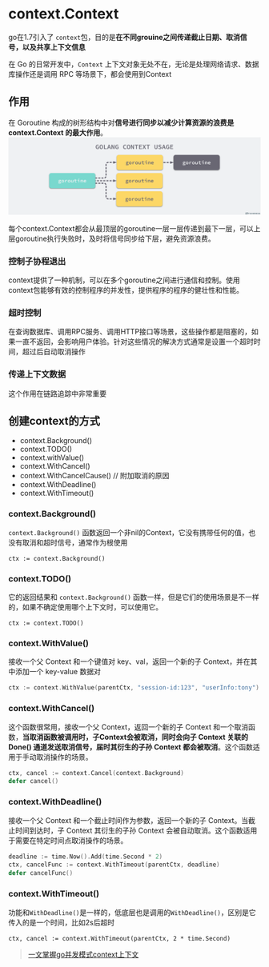 # context.Context

go在1.7引入了 `context`包，目的是**在不同grouine之间传递截止日期、取消信号，以及共享上下文信息**

在 Go 的日常开发中，`Context` 上下文对象无处不在，无论是处理网络请求、数据库操作还是调用 RPC 等场景下，都会使用到Context

## 作用
在 Goroutine 构成的树形结构中对**信号进行同步以减少计算资源的浪费是 context.Context 的最大作用**。
![](../assets/golang-context-usage.png)

每个context.Context都会从最顶层的goroutine一层一层传递到最下一层，可以上层goroutine执行失败时，及时将信号同步给下层，避免资源浪费。

### 控制子协程退出
context提供了一种机制，可以在多个goroutine之间进行通信和控制。使用context包能够有效的控制程序的并发性，提供程序的程序的健壮性和性能。



### 超时控制

在查询数据库、调用RPC服务、调用HTTP接口等场景，这些操作都是阻塞的，如果一直不返回，会影响用户体验。针对这些情况的解决方式通常是设置一个超时时间，超过后自动取消操作

### 传递上下文数据

这个作用在链路追踪中非常重要

## 创建context的方式
- context.Background()
- context.TODO()
- context.withValue()
- context.WithCancel()
- context.WithCancelCause() // 附加取消的原因
- context.WithDeadline()
- context.WithTimeout()

### context.Background()
`context.Background()` 函数返回一个非nil的Context，它没有携带任何的值，也没有取消和超时信号，通常作为根使用

```
ctx := context.Background()
```

### context.TODO()
它的返回结果和 `context.Background()` 函数一样，但是它们的使用场景是不一样的，如果不确定使用哪个上下文时，可以使用它。
```
ctx := context.TODO()
```

### context.WithValue()
接收一个父 Context 和一个键值对 key、val，返回一个新的子 Context，并在其中添加一个 key-value 数据对
```go
ctx := context.WithValue(parentCtx, "session-id:123", "userInfo:tony")
```

### context.WithCancel()
这个函数很常用，接收一个父 Context，返回一个新的子 Context 和一个取消函数，**当取消函数被调用时，子Context会被取消，同时会向子 Context 关联的 Done() 通道发送取消信号，届时其衍生的子孙 Context 都会被取消**。这个函数适用于手动取消操作的场景。

```go
ctx, cancel := context.Cancel(context.Background)
defer cancel()
```

### context.WithDeadline()
接收一个父 Context 和一个截止时间作为参数，返回一个新的子 Context。当截止时间到达时，子 Context 其衍生的子孙 Context 会被自动取消。这个函数适用于需要在特定时间点取消操作的场景。
```go
deadline := time.Now().Add(time.Second * 2)
ctx, cancelFunc := context.WithTimeout(parentCtx, deadline)
defer cancelFunc()

```

### context.WithTimeout()
功能和`WithDeadline()`是一样的，低底层也是调用的`WithDeadline()`，区别是它传入的是一个时间，比如2s后超时
```
ctx, cancel := context.WithTimeout(parentCtx, 2 * time.Second)
```

> [一文掌握go并发模式context上下文](https://juejin.cn/post/7233981178101186619)